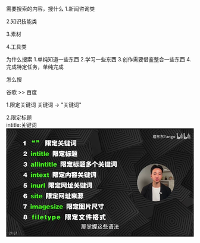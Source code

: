 <!--
 * @Author: coffeecat
 * @Date: 2025-05-18 12:27:56
 * @LastEditors: Do not edit
 * @LastEditTime: 2025-05-18 12:37:23
-->



需要搜索的内容，搜什么
1.新闻咨询类

2.知识技能类

3.素材

4.工具类

为什么搜索
1.单纯知道一些东西
2.学习一些东西
3.创作需要借鉴整合一些东西
4.完成特定任务，单纯完成


怎么搜

谷歌 >> 百度

1.限定关键词
关键词  ->  "关键词"

2.限定标题   
intitle:关键词      
![alt text](assets/资料搜索/image.png)

